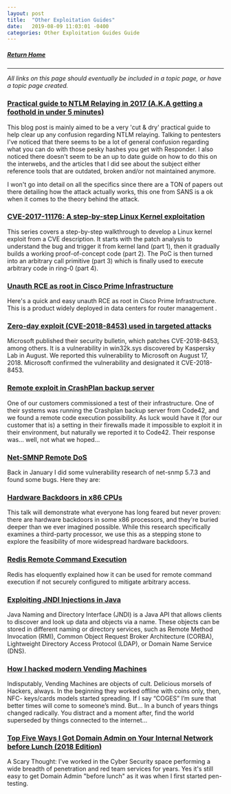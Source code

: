 ```yaml
---
layout: post
title:  "Other Exploitation Guides"
date:   2019-08-09 11:03:01 -0400
categories: Other Exploitation Guides Guide
---
```


##### [Return Home](https://thegetch.github.io/penetration/testing/resources/2020/07/24/Home/)

---

_All links on this page should eventually be included in a topic page, or have a topic page created._

### [Practical guide to NTLM Relaying in 2017 (A.K.A getting a foothold in under 5 minutes)](https://byt3bl33d3r.github.io/practical-guide-to-ntlm-relaying-in-2017-aka-getting-a-foothold-in-under-5-minutes.html)

This blog post is mainly aimed to be a very 'cut & dry' practical guide to help clear up any confusion regarding NTLM relaying. Talking to pentesters I've noticed that there seems to be a lot of general confusion regarding what you can do with those pesky hashes you get with Responder. I also noticed there doesn't seem to be an up to date guide on how to do this on the interwebs, and the articles that I did see about the subject either reference tools that are outdated, broken and/or not maintained anymore.

I won't go into detail on all the specifics since there are a TON of papers out there detailing how the attack actually works, this one from SANS is a ok when it comes to the theory behind the attack.

### [CVE-2017-11176: A step-by-step Linux Kernel exploitation](https://blog.lexfo.fr/cve-2017-11176-linux-kernel-exploitation-part1.html)

This series covers a step-by-step walkthrough to develop a Linux kernel exploit from a CVE description. It starts with the patch analysis to understand the bug and trigger it from kernel land (part 1), then it gradually builds a working proof-of-concept code (part 2). The PoC is then turned into an arbitrary call primitive (part 3) which is finally used to execute arbitrary code in ring-0 (part 4).

### [Unauth RCE as root in Cisco Prime Infrastructure](https://seclists.org/fulldisclosure/2018/Oct/19)

Here's a quick and easy unauth RCE as root in Cisco Prime Infrastructure. This is a product widely deployed in data centers for router management .

### [Zero-day exploit (CVE-2018-8453) used in targeted attacks](https://securelist.com/cve-2018-8453-used-in-targeted-attacks/88151/)

Microsoft published their security bulletin, which patches CVE-2018-8453, among others. It is a vulnerability in win32k.sys discovered by Kaspersky Lab in August. We reported this vulnerability to Microsoft on August 17, 2018. Microsoft confirmed the vulnerability and designated it CVE-2018-8453.

### [Remote exploit in CrashPlan backup server](https://blog.radicallyopensecurity.com/CVE-2017-9830.html)

One of our customers commissioned a test of their infrastructure. One of their systems was running the Crashplan backup server from Code42, and we found a remote code execution possibility. As luck would have it (for our customer that is) a setting in their firewalls made it impossible to exploit it in their environment, but naturally we reported it to Code42.
Their response was... well, not what we hoped...

### [Net-SMNP Remote DoS](https://dumpco.re/blog/net-snmp-5.7.3-remote-dos)

Back in January I did some vulnerability research of net-snmp 5.7.3 and found some bugs. Here they are:

### [Hardware Backdoors in x86 CPUs](https://www.youtube.com/watch?v=_eSAF_qT_FY&feature=youtu.be)

This talk will demonstrate what everyone has long feared but never proven: there are hardware backdoors in some x86 processors, and they're buried deeper than we ever imagined possible. While this research specifically examines a third-party processor, we use this as a stepping stone to explore the feasibility of more widespread hardware backdoors.

### [Redis Remote Command Execution](https://packetstormsecurity.com/files/134200/Redis-Remote-Command-Execution.html)

Redis has eloquently explained how it can be used for remote command execution if not securely configured to mitigate arbitrary access.

### [Exploiting JNDI Injections in Java](https://www.veracode.com/blog/research/exploiting-jndi-injections-java)

Java Naming and Directory Interface (JNDI) is a Java API that allows clients to discover and look up data and objects via a name. These objects can be stored in different naming or directory services, such as Remote Method Invocation (RMI), Common Object Request Broker Architecture (CORBA), Lightweight Directory Access Protocol (LDAP), or Domain Name Service (DNS).

### [How I hacked modern Vending Machines](https://hackernoon.com/how-i-hacked-modern-vending-machines-43f4ae8decec)

Indisputably, Vending Machines are objects of cult. Delicious morsels of Hackers, always. In the beginning they worked offline with coins only, then, NFC- keys/cards models started spreading. If I say “COGES” I’m sure that better times will come to someone’s mind. But… In a bunch of years things changed radically. You distract and a moment after, find the world superseded by things connected to the internet…

### [Top Five Ways I Got Domain Admin on Your Internal Network before Lunch (2018 Edition)](https://medium.com/@adam.toscher/top-five-ways-i-got-domain-admin-on-your-internal-network-before-lunch-2018-edition-82259ab73aaa)

A Scary Thought: I’ve worked in the Cyber ​​Security space performing a wide breadth of penetration and red team services for years. Yes it's still easy to get Domain Admin "before lunch" as it was when I first started pen-testing.

